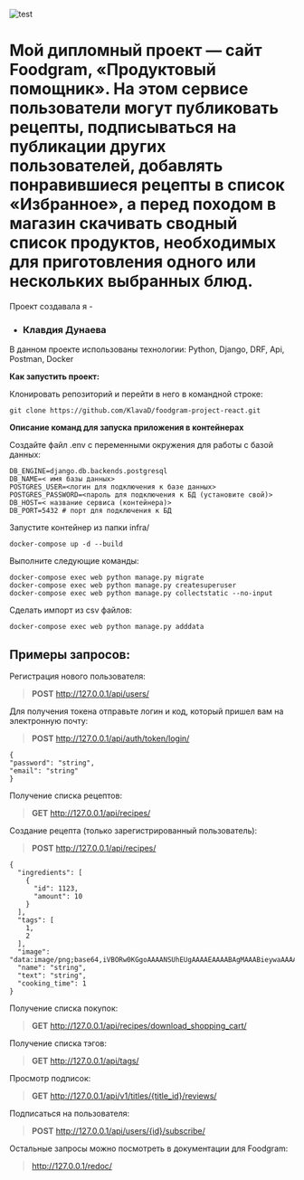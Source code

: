 ![test](https://github.com/KlavaD/foodgram-project-react/actions/workflows/foodgram-project-react_workflow.yml/badge.svg)
# Мой дипломный проект — сайт Foodgram, «Продуктовый помощник». На этом сервисе пользователи могут публиковать рецепты, подписываться на публикации других пользователей, добавлять понравившиеся рецепты в список «Избранное», а перед походом в магазин скачивать сводный список продуктов, необходимых для приготовления одного или нескольких выбранных блюд.



Проект создавала я - 
* ### Клавдия Дунаева


В данном проекте использованы технологии:
Python, Django, DRF, Api, Postman, Docker

**Как запустить проект:**

Клонировать репозиторий и перейти в него в командной строке:

```
git clone https://github.com/KlavaD/foodgram-project-react.git
```

**Описание команд для запуска приложения в контейнерах**

Создайте файл .env с переменными окружения для работы с базой данных:
```
DB_ENGINE=django.db.backends.postgresql
DB_NAME=< имя базы данных>
POSTGRES_USER=<логин для подключения к базе данных>
POSTGRES_PASSWORD=<пароль для подключения к БД (установите свой)>
DB_HOST=< название сервиса (контейнера)>
DB_PORT=5432 # порт для подключения к БД 
```
Запустите контейнер из папки infra/
```
docker-compose up -d --build
```

Выполните следующие команды:
```
docker-compose exec web python manage.py migrate
docker-compose exec web python manage.py createsuperuser
docker-compose exec web python manage.py collectstatic --no-input
```
Сделать импорт из csv файлов:

```
docker-compose exec web python manage.py adddata
```


## Примеры запросов: ##
Регистрация нового пользователя:
>**POST** http://127.0.0.1/api/users/

Для получения токена отправьте логин и код, который пришел вам на электронную почту:
>**POST** http://127.0.0.1/api/auth/token/login/

```
{
"password": "string",
"email": "string"
}
```

Получение списка рецептов:
>**GET** http://127.0.0.1/api/recipes/

Создание рецепта (только зарегистрированный пользователь):
>**POST** http://127.0.0.1/api/recipes/
> 
```
{
  "ingredients": [
    {
      "id": 1123,
      "amount": 10
    }
  ],
  "tags": [
    1,
    2
  ],
  "image": "data:image/png;base64,iVBORw0KGgoAAAANSUhEUgAAAAEAAAABAgMAAABieywaAAAACVBMVEUAAAD///9fX1/S0ecCAAAACXBIWXMAAA7EAAAOxAGVKw4bAAAACklEQVQImWNoAAAAggCByxOyYQAAAABJRU5ErkJggg==",
  "name": "string",
  "text": "string",
  "cooking_time": 1
}
```

Получение списка покупок:
>**GET** http://127.0.0.1/api/recipes/download_shopping_cart/

Получение списка тэгов:
>**GET** http://127.0.0.1/api/tags/

Просмотр подписок:
>**GET** http://127.0.0.1/api/v1/titles/{title_id}/reviews/

Подписаться на пользователя:
>**POST** http://127.0.0.1/api/users/{id}/subscribe/

Остальные запросы можно посмотреть в документации для Foodgram:
> http://127.0.0.1/redoc/

